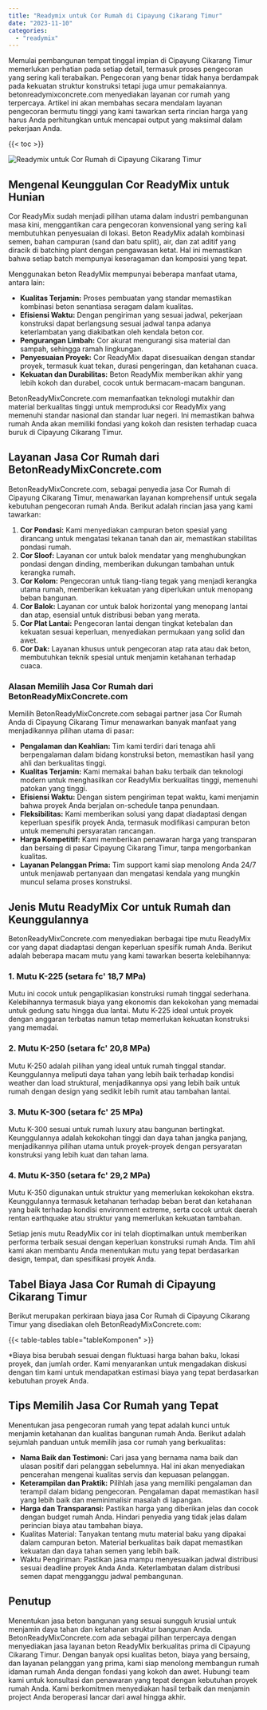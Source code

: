 ```yaml
---
title: "Readymix untuk Cor Rumah di Cipayung Cikarang Timur"
date: "2023-11-10"
categories: 
  - "readymix"
---
```


Memulai pembangunan tempat tinggal impian di Cipayung Cikarang Timur memerlukan perhatian pada setiap detail, termasuk proses pengecoran yang sering kali terabaikan. Pengecoran yang benar tidak hanya berdampak pada kekuatan struktur konstruksi tetapi juga umur pemakaiannya. betonreadymixconcrete.com menyediakan layanan cor rumah yang terpercaya. Artikel ini akan membahas secara mendalam layanan pengecoran bermutu tinggi yang kami tawarkan serta rincian harga yang harus Anda perhitungkan untuk mencapai output yang maksimal dalam pekerjaan Anda.

{{< toc >}}

![Readymix untuk Cor Rumah di Cipayung Cikarang Timur](https://betoncor8.github.io/cor/harga-beton-readymix-concrete%20(1).png)

## Mengenal Keunggulan Cor ReadyMix untuk Hunian

Cor ReadyMix sudah menjadi pilihan utama dalam industri pembangunan masa kini, menggantikan cara pengecoran konvensional yang sering kali membutuhkan penyesuaian di lokasi. Beton ReadyMix adalah kombinasi semen, bahan campuran (sand dan batu split), air, dan zat aditif yang diracik di batching plant dengan pengawasan ketat. Hal ini memastikan bahwa setiap batch mempunyai keseragaman dan komposisi yang tepat.

Menggunakan beton ReadyMix mempunyai beberapa manfaat utama, antara lain:

- **Kualitas Terjamin:** Proses pembuatan yang standar memastikan kombinasi beton senantiasa seragam dalam kualitas.
- **Efisiensi Waktu:** Dengan pengiriman yang sesuai jadwal, pekerjaan konstruksi dapat berlangsung sesuai jadwal tanpa adanya keterlambatan yang diakibatkan oleh kendala beton cor.
- **Pengurangan Limbah:** Cor akurat mengurangi sisa material dan sampah, sehingga ramah lingkungan.
- **Penyesuaian Proyek:** Cor ReadyMix dapat disesuaikan dengan standar proyek, termasuk kuat tekan, durasi pengeringan, dan ketahanan cuaca.
- **Kekuatan dan Durabilitas:** Beton ReadyMix memberikan akhir yang lebih kokoh dan durabel, cocok untuk bermacam-macam bangunan.

BetonReadyMixConcrete.com memanfaatkan teknologi mutakhir dan material berkualitas tinggi untuk memproduksi cor ReadyMix yang memenuhi standar nasional dan standar luar negeri. Ini memastikan bahwa rumah Anda akan memiliki fondasi yang kokoh dan resisten terhadap cuaca buruk di Cipayung Cikarang Timur.

## Layanan Jasa Cor Rumah dari BetonReadyMixConcrete.com

BetonReadyMixConcrete.com, sebagai penyedia jasa Cor Rumah di Cipayung Cikarang Timur, menawarkan layanan komprehensif untuk segala kebutuhan pengecoran rumah Anda. Berikut adalah rincian jasa yang kami tawarkan:

1. **Cor Pondasi:** Kami menyediakan campuran beton spesial yang dirancang untuk mengatasi tekanan tanah dan air, memastikan stabilitas pondasi rumah.
2. **Cor Sloof:** Layanan cor untuk balok mendatar yang menghubungkan pondasi dengan dinding, memberikan dukungan tambahan untuk kerangka rumah.
3. **Cor Kolom:** Pengecoran untuk tiang-tiang tegak yang menjadi kerangka utama rumah, memberikan kekuatan yang diperlukan untuk menopang beban bangunan.
4. **Cor Balok:** Layanan cor untuk balok horizontal yang menopang lantai dan atap, esensial untuk distribusi beban yang merata.
5. **Cor Plat Lantai:** Pengecoran lantai dengan tingkat ketebalan dan kekuatan sesuai keperluan, menyediakan permukaan yang solid dan awet.
6. **Cor Dak:** Layanan khusus untuk pengecoran atap rata atau dak beton, membutuhkan teknik spesial untuk menjamin ketahanan terhadap cuaca.

### Alasan Memilih Jasa Cor Rumah dari BetonReadyMixConcrete.com

Memilih BetonReadyMixConcrete.com sebagai partner jasa Cor Rumah Anda di Cipayung Cikarang Timur menawarkan banyak manfaat yang menjadikannya pilihan utama di pasar:

- **Pengalaman dan Keahlian:** Tim kami terdiri dari tenaga ahli berpengalaman dalam bidang konstruksi beton, memastikan hasil yang ahli dan berkualitas tinggi.
- **Kualitas Terjamin:** Kami memakai bahan baku terbaik dan teknologi modern untuk menghasilkan cor ReadyMix berkualitas tinggi, memenuhi patokan yang tinggi.
- **Efisiensi Waktu:** Dengan sistem pengiriman tepat waktu, kami menjamin bahwa proyek Anda berjalan on-schedule tanpa penundaan.
- **Fleksibilitas:** Kami memberikan solusi yang dapat diadaptasi dengan keperluan spesifik proyek Anda, termasuk modifikasi campuran beton untuk memenuhi persyaratan rancangan.
- **Harga Kompetitif:** Kami memberikan penawaran harga yang transparan dan bersaing di pasar Cipayung Cikarang Timur, tanpa mengorbankan kualitas.
- **Layanan Pelanggan Prima:** Tim support kami siap menolong Anda 24/7 untuk menjawab pertanyaan dan mengatasi kendala yang mungkin muncul selama proses konstruksi.

## Jenis Mutu ReadyMix Cor untuk Rumah dan Keunggulannya

BetonReadyMixConcrete.com menyediakan berbagai tipe mutu ReadyMix cor yang dapat diadaptasi dengan keperluan spesifik rumah Anda. Berikut adalah beberapa macam mutu yang kami tawarkan beserta kelebihannya:

### 1\. Mutu K-225 (setara fc' 18,7 MPa)

Mutu ini cocok untuk pengaplikasian konstruksi rumah tinggal sederhana. Kelebihannya termasuk biaya yang ekonomis dan kekokohan yang memadai untuk gedung satu hingga dua lantai. Mutu K-225 ideal untuk proyek dengan anggaran terbatas namun tetap memerlukan kekuatan konstruksi yang memadai.

### 2\. Mutu K-250 (setara fc' 20,8 MPa)

Mutu K-250 adalah pilihan yang ideal untuk rumah tinggal standar. Keunggulannya meliputi daya tahan yang lebih baik terhadap kondisi weather dan load struktural, menjadikannya opsi yang lebih baik untuk rumah dengan design yang sedikit lebih rumit atau tambahan lantai.

### 3\. Mutu K-300 (setara fc' 25 MPa)

Mutu K-300 sesuai untuk rumah luxury atau bangunan bertingkat. Keunggulannya adalah kekokohan tinggi dan daya tahan jangka panjang, menjadikannya pilihan utama untuk proyek-proyek dengan persyaratan konstruksi yang lebih kuat dan tahan lama.

### 4\. Mutu K-350 (setara fc' 29,2 MPa)

Mutu K-350 digunakan untuk struktur yang memerlukan kekokohan ekstra. Keunggulannya termasuk ketahanan terhadap beban berat dan ketahanan yang baik terhadap kondisi environment extreme, serta cocok untuk daerah rentan earthquake atau struktur yang memerlukan kekuatan tambahan.

Setiap jenis mutu ReadyMix cor ini telah dioptimalkan untuk memberikan performa terbaik sesuai dengan keperluan konstruksi rumah Anda. Tim ahli kami akan membantu Anda menentukan mutu yang tepat berdasarkan design, tempat, dan spesifikasi proyek Anda.

## Tabel Biaya Jasa Cor Rumah di Cipayung Cikarang Timur

Berikut merupakan perkiraan biaya jasa Cor Rumah di Cipayung Cikarang Timur yang disediakan oleh BetonReadyMixConcrete.com:

{{< table-tables table="tableKomponen" >}}

\*Biaya bisa berubah sesuai dengan fluktuasi harga bahan baku, lokasi proyek, dan jumlah order. Kami menyarankan untuk mengadakan diskusi dengan tim kami untuk mendapatkan estimasi biaya yang tepat berdasarkan kebutuhan proyek Anda.

## Tips Memilih Jasa Cor Rumah yang Tepat

Menentukan jasa pengecoran rumah yang tepat adalah kunci untuk menjamin ketahanan dan kualitas bangunan rumah Anda. Berikut adalah sejumlah panduan untuk memilih jasa cor rumah yang berkualitas:

- **Nama Baik dan Testimoni:** Cari jasa yang bernama nama baik dan ulasan positif dari pelanggan sebelumnya. Hal ini akan menyediakan pencerahan mengenai kualitas servis dan kepuasan pelanggan.
- **Keterampilan dan Praktik:** Pilihlah jasa yang memiliki pengalaman dan terampil dalam bidang pengecoran. Pengalaman dapat memastikan hasil yang lebih baik dan meminimalisir masalah di lapangan.
- **Harga dan Transparansi:** Pastikan harga yang diberikan jelas dan cocok dengan budget rumah Anda. Hindari penyedia yang tidak jelas dalam perincian biaya atau tambahan biaya.
- Kualitas Material: Tanyakan tentang mutu material baku yang dipakai dalam campuran beton. Material berkualitas baik dapat memastikan kekuatan dan daya tahan semen yang lebih baik.
- Waktu Pengiriman: Pastikan jasa mampu menyesuaikan jadwal distribusi sesuai deadline proyek Anda Anda. Keterlambatan dalam distribusi semen dapat mengganggu jadwal pembangunan.

## Penutup

Menentukan jasa beton bangunan yang sesuai sungguh krusial untuk menjamin daya tahan dan ketahanan struktur bangunan Anda. BetonReadyMixConcrete.com ada sebagai pilihan terpercaya dengan menyediakan jasa layanan beton ReadyMix berkualitas prima di Cipayung Cikarang Timur. Dengan banyak opsi kualitas beton, biaya yang bersaing, dan layanan pelanggan yang prima, kami siap menolong membangun rumah idaman rumah Anda dengan fondasi yang kokoh dan awet. Hubungi team kami untuk konsultasi dan penawaran yang tepat dengan kebutuhan proyek rumah Anda. Kami berkomitmen menyediakan hasil terbaik dan menjamin project Anda beroperasi lancar dari awal hingga akhir.
